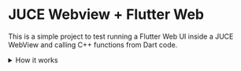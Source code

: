 
# JUCE Webview + Flutter Web

This is a simple project to test running a Flutter Web UI inside a JUCE WebView and calling C++ functions from Dart code. 

<details>
  <summary>How it works</summary>

### 1. User Interaction with Flutter:
- The app has 2 sliders (`SliderWidget`).
- Slider 1 triggers a native C++ function on value change that just logs the value.
- Slider 2 is bound to a JUCE gain parameter.
---

### 2. Calling JavaScript:
- To make JUCE's C++ functions accessible to JavaScript, the JUCE js library is loaded into the window object in index.html.
- Slider values are passed from Dart to JavaScript using the dart:js library.

---

### 3. C++ Side:
- A native function (sendToNative) processes values received from JavaScript.
- A JUCE parameter (gain), is connected to the front end using **gainRelay** and **gainAttachment**.

---

## Request Path Parsing in the C++ Backend

1. **Handling Requests**:
    - The WebView sends requests for resources to the C++ backend (e.g., `/assets/images/logo.png` or `/`).

2. **Mapping Requests to Binary Resources**:
    - The C++ backend parses the request paths, converting them to match the renamed binary resource names.  
      Example: `/assets/images/logo.png` → `assets_images_logo_png`.

## Build Step

1. **Flutter Web Build**:
    - CMake automatically builds the Flutter UI by running `flutter build web` during the build process.

2. **Inserting File Paths into Binary Names**:
    - Then renames the flutter files to include their original file paths in the binary names. This is to keep the relationship between requests and resources (while renaming `/` and `.` to `_`).
</details>
